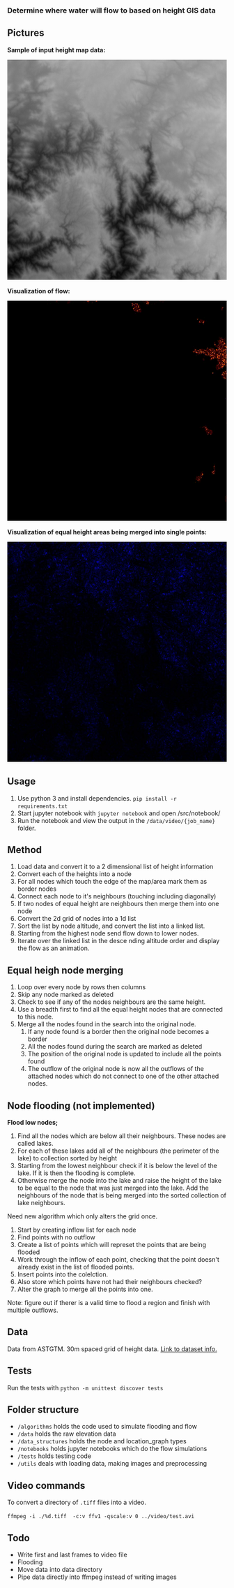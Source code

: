 ### Determine where water will flow to based on height GIS data

## Pictures

**Sample of input height map data:**

![Sample of input data](docs/altitude.png)

**Visualization of flow:**

![flow visualization](docs/out.gif)

**Visualization of equal height areas being merged into single points:**

![Sample of input data](docs/merged.jpg)

## Usage

1. Use python 3 and install dependencies.
`pip install -r requirements.txt`
2. Start jupyter notebook with `jupyter notebook` and open /src/notebook/
3. Run the notebook and view the output in the `/data/video/{job_name}` folder.

## Method

1. Load data and convert it to a 2 dimensional list of height information
2. Convert each of the heights into a node
3. For all nodes which touch the edge of the map/area mark them as border nodes
4. Connect each node to it's neighbours (touching including diagonally)
5. If two nodes of equal height are neighbours then merge them into one node
6. Convert the 2d grid of nodes into a 1d list
7. Sort the list by node altitude, and convert the list into a linked list.
9. Starting from the highest node send flow down to lower nodes.
10. Iterate over the linked list in the desce
nding altitude order and display the flow as an animation.

## Equal heigh node merging

1. Loop over every node by rows then columns
2. Skip any node marked as deleted
3. Check to see if any of the nodes neighbours are the same height.
4. Use a breadth first to find all the equal height nodes that are connected to this node.
5. Merge all the nodes found in the search into the original node.
    1. If any node found is a border then the original node becomes a border
    2. All the nodes found during the search are marked as deleted
    3. The position of the original node is updated to include all the points found
    4. The outflow of the original node is now all the outflows of the attached nodes which do not connect to one of the other attached nodes.

## Node flooding (not implemented)

**Flood low nodes;**

1. Find all the nodes which are below all their neighbours. These nodes are called lakes.
2. For each of these lakes add all of the neighbours (the perimeter of the lake) to collection sorted by height
3. Starting from the lowest neighbour check if it is below the level of the lake. If it is then the flooding is complete.
4. Otherwise merge the node into the lake and raise the height of the lake to be equal to the node that was just merged into the lake. Add the neighbours of the node that is being merged into the sorted collection of lake neighbours.

Need new algorithm which only alters the grid once.

1. Start by creating inflow list for each node
2. Find points with no outflow
3. Create a list of points which will represet the points that are being flooded
4. Work through the inflow of each point, checking that the point doesn't already exist in the list of flooded points.
5. Insert points into the colelction.
6. Also store which points have not had their neighbours checked?
7. Alter the graph to merge all the points into one.

Note: figure out if therer is a valid time to flood a region and finish with multiple outflows.

## Data

Data from ASTGTM. 30m spaced grid of height data. [Link to dataset info.](https://lpdaac.usgs.gov/dataset_discovery/aster/aster_products_table/astgtm)

## Tests

Run the tests with `python -m unittest discover tests`

## Folder structure

* `/algorithms` holds the code used to simulate flooding and flow
* `/data` holds the raw elevation data
* `/data_structures` holds the node and location_graph types
* `/notebooks` holds jupyter notebooks which do the flow simulations
* `/tests` holds testing code
* `/utils` deals with loading data, making images and preprocessing

## Video commands

To convert a directory of `.tiff` files into a video.

`ffmpeg -i ./%d.tiff  -c:v ffv1 -qscale:v 0 ../video/test.avi`

## Todo

- Write first and last frames to video file
- Flooding
- Move data into data directory
- Pipe data directly into ffmpeg instead of writing images
